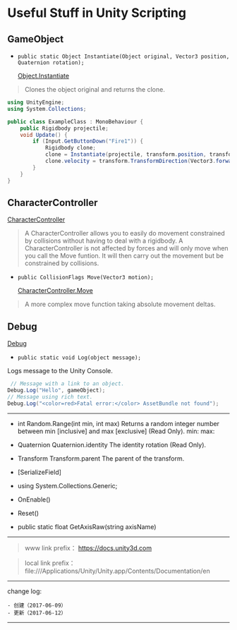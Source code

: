 # Useful Stuff in Unity Scripting

## GameObject

* `public static Object Instantiate(Object original, Vector3 position, Quaternion rotation);`

    [Object.Instantiate](https://docs.unity3d.com/ScriptReference/Object.Instantiate.html)

> Clones the object original and returns the clone.

```c#
using UnityEngine;
using System.Collections;

public class ExampleClass : MonoBehaviour {
    public Rigidbody projectile;
    void Update() {
        if (Input.GetButtonDown("Fire1")) {
            Rigidbody clone;
            clone = Instantiate(projectile, transform.position, transform.rotation) as Rigidbody;
            clone.velocity = transform.TransformDirection(Vector3.forward * 10);
        }
    }
}
```

## CharacterController

[CharacterController](https://docs.unity3d.com/ScriptReference/CharacterController.html)

> A CharacterController allows you to easily do movement constrained by collisions without having to deal with a rigidbody.
> A CharacterController is not affected by forces and will only move when you call the Move funtion. It will then carry out the movement but be constrained by collisions.

* `public CollisionFlags Move(Vector3 motion);`

    [CharacterController.Move](https://docs.unity3d.com/ScriptReference/CharacterController.Move.html)

> A more complex move function taking absolute movement deltas.

## Debug

[Debug](https://docs.unity3d.com/ScriptReference/Debug.html)

* `public static void Log(object message);`

Logs message to the Unity Console.

```c#
 // Message with a link to an object.
Debug.Log("Hello", gameObject);
// Message using rich text.
Debug.Log("<color=red>Fatal error:</color> AssetBundle not found");
```

-------

* int Random.Range(int min, int max)
Returns a random integer number between min [inclusive] and max [exclusive] (Read Only). min: max:

* Quaternion Quaternion.identity
The identity rotation (Read Only).

* Transform Transform.parent
The parent of the transform.

* [SerializeField]

* using System.Collections.Generic;

* OnEnable()

* Reset()

* public static float GetAxisRaw(string axisName)

-------

> www link prefix：
> https://docs.unity3d.com

> local link prefix：
> file:///Applications/Unity/Unity.app/Contents/Documentation/en

---

change log: 

	- 创建（2017-06-09）
	- 更新（2017-06-12）

---

